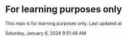 # For learning purposes only
This repo is for learning purposes only.
Last updated at

Saturday, January 6, 2024 9:51:48 AM


